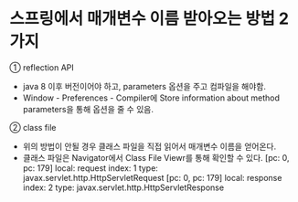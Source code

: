 # 스프링에서 매개변수 이름 받아오는 방법 2가지

① reflection API
- java 8 이후 버전이어야 하고, parameters 옵션을 주고 컴파일을 해야함.
- Window - Preferences - Compiler에 Store information about method parameters을 통해 옵션을 줄 수 있음.

② class file
- 위의 방법이 안될 경우 클래스 파일을 직접 읽어서 매개변수 이름을 얻어온다.
- 클래스 파일은 Navigator에서 Class File Viewr를 통해 확인할 수 있다.
  [pc: 0, pc: 179] local: request index: 1 type: javax.servlet.http.HttpServletRequest
  [pc: 0, pc: 179] local: response index: 2 type: javax.servlet.http.HttpServletResponse
